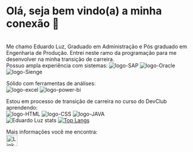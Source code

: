# Olá, seja bem vindo(a) a minha conexão :wave:
<br>
Me chamo Eduardo Luz, Graduado em Administração e Pós graduado em Engenharia de Produção. Entrei neste ramo da programação para me desenvolver na minha transição de carreira.
<br>
Possuo ampla experiência com sistemas:
<img src="https://img.shields.io/badge/SAP-0FAAFF?style=for-the-badge&logo=sap&logoColor=white" alt="logo-SAP" />
<img src="https://img.shields.io/badge/Oracle-F80000?style=for-the-badge&logo=oracle&logoColor=black" alt="logo-Oracle" />
<img src="https://ava.sienge.com.br/moodle/pluginfile.php/1/core_admin/logocompact/0x70/1569593948/cabecalho.png" alt="logo-Sienge" />

Sólido com ferramentas de análises:
<br>
<img src="https://img.shields.io/badge/Microsoft_Excel-217346?style=for-the-badge&logo=microsoft-excel&logoColor=white" alt="logo-excel" />
<img src="https://camo.githubusercontent.com/5e0632cec7067f42e3137dbabf5a86601c1e2ded8cab8452fb26f98a083c5b95/68747470733a2f2f696d672e736869656c64732e696f2f62616467652f506f77657242492d4632433831313f7374796c653d666f722d7468652d6261646765266c6f676f3d506f7765722532304249266c6f676f436f6c6f723d7768697465" alt="logo-power-bi" />

Estou em processo de transição de carreira no curso do DevClub aprendendo:
<br>
<img src="https://img.shields.io/badge/HTML5-E34F26?style=for-the-badge&logo=html5&logoColor=white" alt="logo-HTML" />
<img src="https://img.shields.io/badge/CSS3-1572B6?style=for-the-badge&logo=css3&logoColor=white" alt="logo-CSS" />
<img src="https://img.shields.io/badge/Java-ED8B00?style=for-the-badge&logo=openjdk&logoColor=white" alt="logo-JAVA" />
<br>
![Eduardo Luz stats](https://github-readme-stats.vercel.app/api?username=edualandradeluz&show_icons=true&theme=chartreuse-dark)
[![Top Langs](https://github-readme-stats.vercel.app/api/top-langs/?username=edualandradeluz)](https://github.com/anuraghazra/github-readme-stats)

Mais informações você me encontra:
<br>
  <a href="https://www.linkedin.com/in/eduardo-andrade-luz/" />
  <img align="left" alt="Linkedin" width="30px" src="https://cdn.jsdelivr.net/npm/simple-icons@v3/icons/linkedin.svg" />
 </p>




